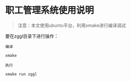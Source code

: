 # 职工管理系统使用说明

> 注意：本文使用ubuntu平台，利用xmake进行编译调试

要在zggl目录下进行操作：

`编译`
```
xmake
```
`执行`
```
xmake run zggl
```